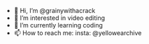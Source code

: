 - 👋 Hi, I’m @grainywithacrack
- 👀 I’m interested in video editing
- 🌱 I’m currently learning coding
- 📫 How to reach me: insta: @yellowearchive


<!---
grainywithacrack/grainywithacrack is a ✨ special ✨ repository because its `README.md` (this file) appears on your GitHub profile.
You can click the Preview link to take a look at your changes.
--->
